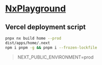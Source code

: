 # [NxPlayground](https://nx-playground.vercel.app/)

## Vercel deployment script
```bash
pnpx nx build home --prod
dist/apps/home/.next
npm i pnpm -g && pnpm i --frozen-lockfile
```
> NEXT_PUBLIC_ENVIRONMENT=prod

